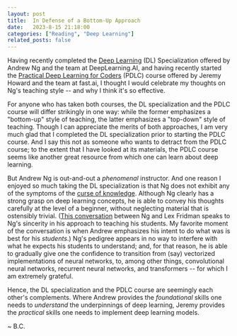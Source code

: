 ```yaml
---
layout: post
title:  In Defense of a Bottom-Up Approach
date:   2023-8-15 21:18:00
categories: ["Reading", "Deep Learning"]
related_posts: false
---
```


Having recently completed the [Deep Learning](https://www.coursera.org/specializations/deep-learning?utm_medium=sem&utm_source=gg&utm_campaign=B2C_NAMER_deep-learning_deeplearning-ai_FTCOF_specializations_country-US-country-CA&campaignid=904733485&adgroupid=148411448815&device=c&keyword=&matchtype=&network=g&devicemodel=&adposition=&creativeid=654837734383&hide_mobile_promo&gclid=CjwKCAjwxOymBhAFEiwAnodBLPzAv2Q5VXwnHJSr0WPB5nzGMBfAgHnhBjHVr-LX7KNwcjHPa_TWQRoCkwIQAvD_BwE) (DL) Specialization offered by Andrew Ng and the team at DeepLearning.AI, and having recently started the [Practical Deep Learning for Coders](https://course.fast.ai/) (PDLC) course offered by Jeremy Howard and the team at fast.ai, I thought I would celebrate my thoughts on Ng's teaching style -- and why I think it's so effective.   

For anyone who has taken both courses, the DL specialization and the PDLC course will differ strikingly in one way: while the former emphasizes a "bottom-up" style of teaching, the latter emphasizes a "top-down" style of teaching. Though I can appreciate the merits of both approaches, I am very much glad that I completed the DL specialization prior to starting the PDLC course. And I say this not as someone who wants to detract from the PDLC course; to the extent that I have looked at its materials, the PDLC course seems like another great resource from which one can learn about deep learning. 

But Andrew Ng is out-and-out a *phenomenal* instructor. And one reason I enjoyed so much taking the DL specialization is that Ng does not exhibit any of the symptoms of the [curse of knowledge](https://en.wikipedia.org/wiki/Curse_of_knowledge). Although Ng clearly has a strong grasp on deep learning concepts, he is able to convey his thoughts carefully at the level of a beginner, without neglecting material that is ostensibly trivial. ([This conversation](https://www.youtube.com/watch?v=0jspaMLxBig) between Ng and Lex Fridman speaks to Ng's sincerity in his approach to teaching his students. My favorite moment of the conversation is when Andrew emphasizes his intent to do what was is best for his *students*.) Ng's pedigree appears in no way to interfere with what he expects his students to understand; and, for that reason, he is able to gradually give one the confidence to transition from (say) vectorized implementations of neural networks, to, among other things, convolutional neural networks, recurrent neural networks, and transformers -- for which I am extremely grateful. 

Hence, the DL specialization and the PDLC course are seemingly each other's complements. Where Andrew provides the *foundational* skills one needs to *understand* the underpinnings of deep learning, Jeremy provides the *practical* skills one needs to implement deep learning models.

~ B.C. 

